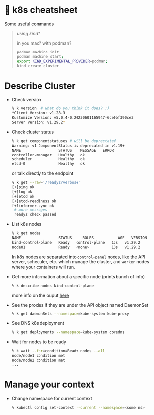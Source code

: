 # 📝 k8s cheatsheet

Some useful commands

> *using kind?*
>
> in you mac? with podman?
>
> ```bash
> podman machine init
> podman machine start;
> export KIND_EXPERIMENTAL_PROVIDER=podman;
> kind create cluster
> ```

# Describe Cluster

- Check version

    ```bash
    % k version  # what do you think it does? :)
    *Client Version: v1.28.3
    Kustomize Version: v5.0.4-0.20230601165947-6ce0bf390ce3
    Server Version: v1.29.2*
    ```

- Check cluster status

    ```bash
    % k get componentstatuses # will be deprectated
    Warning: v1 ComponentStatus is deprecated in v1.19+
    NAME                 STATUS    MESSAGE   ERROR
    controller-manager   Healthy   ok
    scheduler            Healthy   ok
    etcd-0               Healthy   ok
    ```

    or talk directly to the endpoint

    ```bash
    % k get --raw='/readyz?verbose'
    [+]ping ok
    [+]log ok
    [+]etcd ok
    [+]etcd-readiness ok
    [+]informer-sync ok
     # more messages
     readyz check passed
    ```

- List k8s nodes

    ```bash
    % k get nodes
    NAME                 STATUS     ROLES           AGE   VERSION
    kind-control-plane   Ready   control-plane   13s   v1.29.2
    node01               Ready   <none>          13s   v1.29.2
    ```

    In k8s nodes are separated into `control-panel` nodes, like the API server,
    scheduler, etc. which manage the cluster, and `worker` nodes where your
    containers will run.

- Get more information about a specific node (prints bunch of info)

    ```bash
    % k describe nodes kind-control-plane
    ```
    more info on the ouput
    [here](/k8s_up_and_running.html#deploying-a-k8s-cluster)

- See the proxies if they are under the API object named DaemonSet

    ```bash
    % k get daemonSets --namespace=kube-system kube-proxy
    ```

- See DNS k8s deployment

    ```bash
    % k get deployments --namespace=kube-system coredns
    ```

- Wait for nodes to be ready

    ```bash
    % k wait --for=condition=Ready nodes --all
    node/node1 condition met
    node/node2 condition met
    ...
    ```

# Manage your context

- Change namespace for current context

    ```bash
    % kubectl config set-context --current --namespace=<some ns>
    ```

